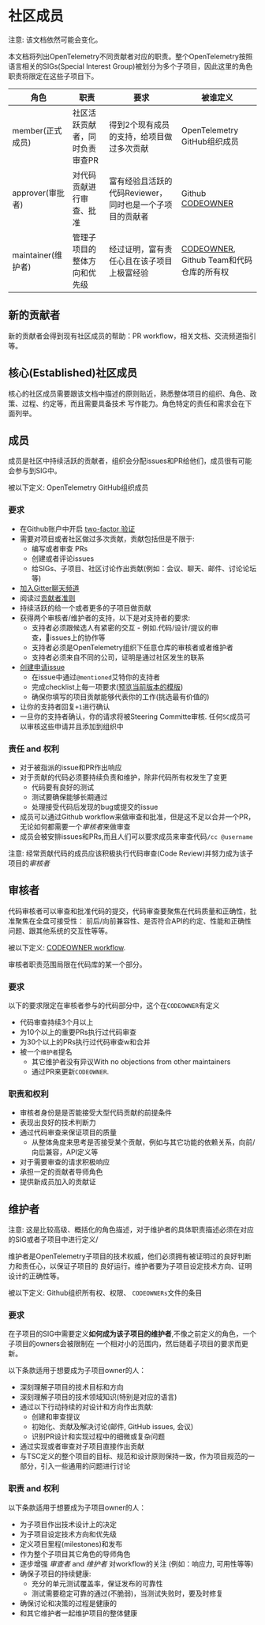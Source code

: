 # 社区成员

注意: 该文档依然可能会变化。

本文档将列出OpenTelemetry不同贡献者对应的职责。整个OpenTelemetry按照语言相关的SIGs(Special Interest
Group)被划分为多个子项目，因此这里的角色职责将限定在这些子项目下。


| **角色**   | **职责**                                  | **要求**                                             | **被谁定义**                                               |
| ---------- | ----------------------------------------------------- | ------------------------------------------------------------ | ------------------------------------------------------------ |
| member(正式成员)     | 社区活跃贡献者，同时负责审查PR | 得到2个现有成员的支持，给项目做过多次贡献 | OpenTelemetry GitHub组织成员                             |
| approver(审批者)   | 对代码贡献进行审查、批准                       | 富有经验且活跃的代码Reviewer，同时也是一个子项目的贡献者| Github [CODEOWNER](https://help.github.com/en/articles/about-code-owners) |
| maintainer(维护者) | 管理子项目的整体方向和优先级        | 经过证明，富有责任心且在该子项目上极富经验 | [CODEOWNER](https://help.github.com/en/articles/about-code-owners), Github Team和代码仓库的所有权 |

## 新的贡献者

新的贡献者会得到现有社区成员的帮助：PR workflow，相关文档、交流频道指引等。


## 核心(Established)社区成员
核心的社区成员需要跟该文档中描述的原则贴近，熟悉整体项目的组织、角色、政策、过程、约定等，而且需要具备技术
写作能力。角色特定的责任和需求会在下面列举。

## 成员

成员是社区中持续活跃的贡献者，组织会分配issues和PR给他们，成员很有可能会参与到SIG中。

被以下定义: OpenTelemetry GitHub组织成员  

### 要求

- 在Github账户中开启 [two-factor 验证](https://help.github.com/articles/about-two-factor-authentication)
- 需要对项目或者社区做过多次贡献，贡献包括但是不限于:
  - 编写或者审查 PRs
  - 创建或者评论issues
  - 给SIGs、子项目、社区讨论作出贡献(例如：会议、聊天、邮件、讨论论坛等)
- [加入Gitter聊天频道](https://gitter.im/open-telemetry/community)
- 阅读过[贡献者准则](./CONTRIBUTING.md)
- 持续活跃的给一个或者更多的子项目做贡献
- 获得两个审核者/维护者的支持，以下是对支持者的要求:
  - 支持者必须跟候选人有紧密的交互 - 例如.代码/设计/提议的审查，issues上的协作等
  - 支持者必须是OpenTelemetry组织下任意仓库的审核者或者维护者
  - 支持者必须来自不同的公司，证明是通过社区发生的联系
- [创建申请issue](https://github.com/open-telemetry/community/issues/new?template=membership.md&title=REQUEST%3A%20New%20membership%20for%20%3Cyour-GH-handle%3E)
  - 在issue中通过`@mentioned`艾特你的支持者
  - 完成checklist上每一项要求([预览当前版本的模版](https://github.com/open-telemetry/community/blob/master/.github/ISSUE_TEMPLATE/membership.md))
  - 确保你填写的项目贡献能够代表你的工作(挑选最有价值的)
- 让你的支持者回复`+1`进行确认
- 一旦你的支持者确认，你的请求将被Steering Committe审核.  任何`SC`成员可以审核这些申请并且添加到组织中

### 责任 and 权利

- 对于被指派的issue和PR作出响应
- 对于贡献的代码必须要持续负责和维护，除非代码所有权发生了变更
  - 代码要有良好的测试
  - 测试要确保能够长期通过
  - 处理接受代码后发现的bug或提交的issue
- 成员可以通过Github workflow来做审查和批准，但是这不足以合并一个PR，无论如何都需要一个*审核者*来做审查
- 成员会被安排issues和PRs,而且人们可以要求成员来审查代码`/cc @username`

注意: 经常贡献代码的成员应该积极执行代码审查(Code Review)并努力成为该子项目的*审核者*

## 审核者

代码审核者可以审查和批准代码的提交，代码审查要聚焦在代码质量和正确性，批准聚焦在全盘可接受性：
前后/向前兼容性、是否符合API的约定、性能和正确性问题、跟其他系统的交互性等等。


被以下定义: [CODEOWNER
workflow](https://help.github.com/en/articles/about-code-owners).

审核者职责范围局限在代码库的某一个部分。

### 要求

以下的要求限定在审核者参与的代码部分中，这个在`CODEOWNER`有定义

- 代码审查持续3个月以上
- 为10个以上的重要PRs执行过代码审查
- 为30个以上的PRs执行过代码审查w和合并
- 被一个`维护者`提名
  - 其它维护者没有异议With no objections from other maintainers
  - 通过PR来更新`CODEOWNER`.

### 职责和权利

- 审核者身份是是否能接受大型代码贡献的前提条件
- 表现出良好的技术判断力
- 通过代码审查来保证项目的质量
  - 从整体角度来思考是否接受某个贡献，例如与其它功能的依赖关系，向前/向后兼容，API定义等
- 对于需要审查的请求积极响应
- 承担一定的贡献者导师角色
- 提供新成员加入的贡献证

## 维护者

注意: 这是比较高级、概括化的角色描述，对于维护者的具体职责描述必须在对应的SIG或者子项目中进行定义/

维护者是OpenTelemetry子项目的技术权威，他们必须拥有被证明过的良好判断力和责任心，以保证子项目的
良好运行。维护者要为子项目设定技术方向、证明设计的正确性等。



被以下定义: Github组织所有权、权限、 `CODEOWNERs`文件的条目

### 要求

在子项目的SIG中需要定义**如何成为该子项目的维护者**,不像之前定义的角色，一个子项目的owners会被限制在
一个相对小的范围内，然后随着子项目的要求而更新。

以下条款适用于想要成为子项目owner的人：

- 深刻理解子项目的技术目标和方向
- 深刻理解子项目的技术领域知识(特别是对应的语言)
- 通过以下行动持续的对设计和方向作出贡献:
  - 创建和审查提议
  - 初始化、贡献及解决讨论(邮件, GitHub issues,
    会议)
  - 识别PR设计和实现过程中的细微或复杂问题
- 通过实现或者审查对子项目直接作出贡献
- 与TSC定义的整个项目的目标、规范和设计原则保持一致，作为项目规范的一部分，引入一些通用的问题进行讨论

### 职责 and 权利

以下条款适用于想要成为子项目owner的人：

- 为子项目作出技术设计上的决定
- 为子项目设定技术方向和优先级
- 定义项目里程(milestones)和发布
- 作为整个子项目其它角色的导师角色
- 逐步增强 *审查者* and *维护者* 对workflow的关注 (例如：响应力,
  可用性等等)
- 确保子项目的持续健康:
  - 充分的单元测试覆盖率，保证发布的可靠性
  - 测试需要稳定可靠的通过(不脆弱)，当测试失败时，要及时修复
- 确保讨论和决策的过程是健康的
- 和其它维护者一起维护项目的整体健康
